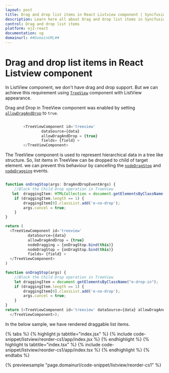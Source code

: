 ```yaml
---
layout: post
title: Drag and drop list items in React Listview component | Syncfusion
description: Learn here all about Drag and drop list items in Syncfusion React Listview component of Syncfusion Essential JS 2 and more.
control: Drag and drop list items 
platform: ej2-react
documentation: ug
domainurl: ##DomainURL##
---
```


# Drag and drop list items in React Listview component

In ListView component, we don't have drag and drop support. But we can achieve this requirement using [`TreeView`](https://ej2.syncfusion.com/react/documentation/treeview/getting-started/) component with ListView appearance.

Drag and Drop in TreeView component was enabled by setting [`allowDragAndDrop`](https://ej2.syncfusion.com/react/documentation/api/treeview#allowdraganddrop) to `true`.

```ts

        <TreeViewComponent id='treeview'
                dataSource={data}
                allowDragAndDrop = {true}
                fields= {field} >
        </TreeViewComponent>

```

The TreeView component is used to represent hierarchical data in a tree like structure. So, list items in TreeView can be dropped to child of target element. we can prevent this behaviour by cancelling the [`nodeDragStop`](https://ej2.syncfusion.com/react/documentation/api/treeview#nodedragstop) and [`nodeDragging`](https://ej2.syncfusion.com/react/documentation/api/treeview#nodedragging) events.



```ts

function onDragStop(args: DragAndDropEventArgs) {
    //Block the Child Drop operation in TreeView
   let  draggingItem: HTMLCollection = document.getElementsByClassName("e-drop-in");
    if (draggingItem.length == 1) {
        draggingItem[0].classList.add('e-no-drop');
        args.cancel = true;
    }
}

return (
  <TreeViewComponent id='treeview'
          dataSource={data}
          allowDragAndDrop = {true}
          nodeDragging = {onDragStop.bind(this)}
          nodeDragStop = {onDragStop.bind(this)}
          fields= {field} >
  </TreeViewComponent>
)

```

```ts
function onDragStop(args) {
    //Block the Child Drop operation in TreeView
    let draggingItem = document.getElementsByClassName("e-drop-in");
    if (draggingItem.length == 1) {
        draggingItem[0].classList.add('e-no-drop');
        args.cancel = true;
    }
}
return (<TreeViewComponent id='treeview' dataSource={data} allowDragAndDrop={true} nodeDragging={onDragStop.bind(this)} nodeDragStop={onDragStop.bind(this)} fields={field}>
  </TreeViewComponent>);
```

In the below sample, we have rendered draggable list items.

{% tabs %}
{% highlight js tabtitle="index.jsx" %}
{% include code-snippet/listview/reorder-cs1/app/index.jsx %}
{% endhighlight %}
{% highlight ts tabtitle="index.tsx" %}
{% include code-snippet/listview/reorder-cs1/app/index.tsx %}
{% endhighlight %}
{% endtabs %}

 {% previewsample "page.domainurl/code-snippet/listview/reorder-cs1" %}